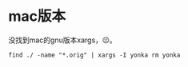 





# mac版本



没找到mac的gnu版本xargs，☹️。



```shell
find ./ -name "*.orig" | xargs -I yonka rm yonka
```













